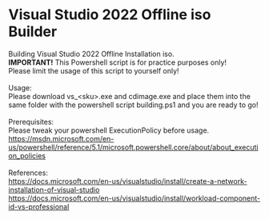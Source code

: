 # Visual Studio 2022 Offline iso Builder
Building Visual Studio 2022 Offline Installation iso. <br/>
<b>IMPORTANT!</b> This Powershell script is for practice purposes only! <br/>
Please limit the usage of this script to yourself only! <br/>
<br/>
Usage: <br/>
Please download vs_&lt;sku&gt;.exe and cdimage.exe and place them into the same folder with the powershell script building.ps1 and you are ready to go! <br/>
<br/>
Prerequisites: <br/>
Please tweak your powershell ExecutionPolicy before usage. <br/>
https://msdn.microsoft.com/en-us/powershell/reference/5.1/microsoft.powershell.core/about/about_execution_policies
<br/>
<br/>
References: <br/>
https://docs.microsoft.com/en-us/visualstudio/install/create-a-network-installation-of-visual-studio
<br/>
https://docs.microsoft.com/en-us/visualstudio/install/workload-component-id-vs-professional
<br/>

